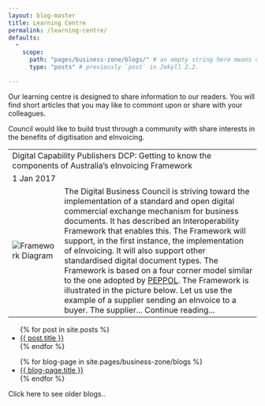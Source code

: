 ```yaml
---
layout: blog-master
title: Learning Centre
permalink: /learning-centre/
defaults:
  -
    scope:
      path: "pages/business-zone/blogs/" # an empty string here means all files in the project
      type: "posts" # previously `post` in Jekyll 2.2.

---
```


Our learning centre is designed to share information to our readers.  You will find short articles that you may like to commont upon or share with your colleagues.

Council would like to build trust through a community with share interests in the benefits of digitisation and eInvoicing.

<table>
<tr>
<td colspan="2">Digital Capability Publishers DCP: Getting to know the components of Australia’s eInvoicing Framework </td>
</tr>
<tr>
<td colspan="2">1 Jan 2017</td>
</tr>
<tr>
<td>
<img src="https://digital-business-council.github.io/images/blogs/Framework.jpg" alt="Framework Diagram" />
</td>
<td>
The Digital Business Council is striving toward the implementation of a standard and open digital commercial exchange mechanism for business documents. It has described an Interoperability Framework that enables this. The Framework will support, in the first instance, the implementation of eInvoicing. It will also support other standardised digital document types.
The Framework is based on a four corner model similar to the one adopted by <a href="http://peppol.eu">PEPPOL</a>. The Framework is illustrated in the picture below. Let us use the example of a supplier sending an eInvoice to a buyer. The supplier... 
Continue reading...
</td>
</tr>
</table>

<ul>
  {% for post in site.posts %}
    <li>
      <a href="{{ post.url }}">{{ post.title }}</a>
    </li>
  {% endfor %}
</ul>
<ul>
  {% for blog-page in site.pages/business-zone/blogs %}
    <li>
      <a href="{{ blog-page.url }}">{{ blog-page.title }}</a>
    </li>
  {% endfor %}
</ul>

Click here to see older blogs..
